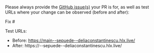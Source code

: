 Please always provide the [GitHub issue(s)](../issues) your PR is for, as well as test URLs where your change can be observed (before and after):

Fix #<gh-issue-id>

Test URLs:
- Before: https://main--sepuede--deliaconstantinescu.hlx.live/
- After: https://<branch>--sepuede--deliaconstantinescu.hlx.live/
